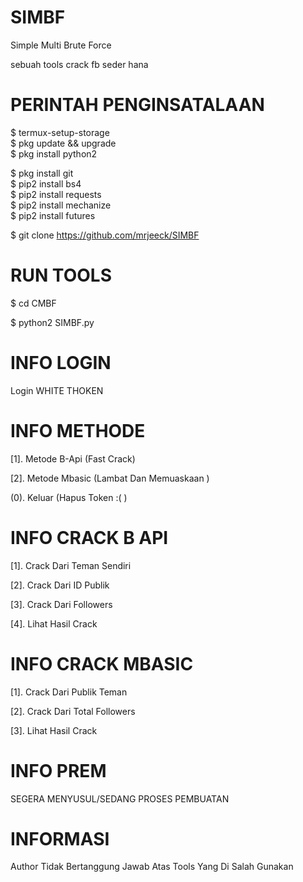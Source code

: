 # SIMBF
Simple Multi Brute Force

sebuah tools crack fb seder hana
# PERINTAH PENGINSATALAAN
$ termux-setup-storage  
$ pkg update && upgrade  
$ pkg install python2 

$ pkg install git  
$ pip2 install bs4  
$ pip2 install requests  
$ pip2 install mechanize  
$ pip2 install futures  


$ git clone https://github.com/mrjeeck/SIMBF 
# RUN TOOLS
$ cd CMBF
 
$ python2 SIMBF.py
# INFO LOGIN
Login WHITE THOKEN
# INFO METHODE 
[1]. Metode B-Api (Fast Crack)

[2]. Metode Mbasic (Lambat Dan Memuaskaan )

(0). Keluar (Hapus Token :( )
# INFO CRACK B API
[1]. Crack Dari Teman Sendiri

[2]. Crack Dari ID Publik

[3]. Crack Dari Followers

[4]. Lihat Hasil Crack
# INFO CRACK MBASIC
[1]. Crack Dari Publik Teman

[2]. Crack Dari Total Followers

[3]. Lihat Hasil Crack

# INFO PREM
SEGERA MENYUSUL/SEDANG PROSES PEMBUATAN
# INFORMASI 
Author Tidak Bertanggung Jawab Atas Tools Yang Di Salah Gunakan
